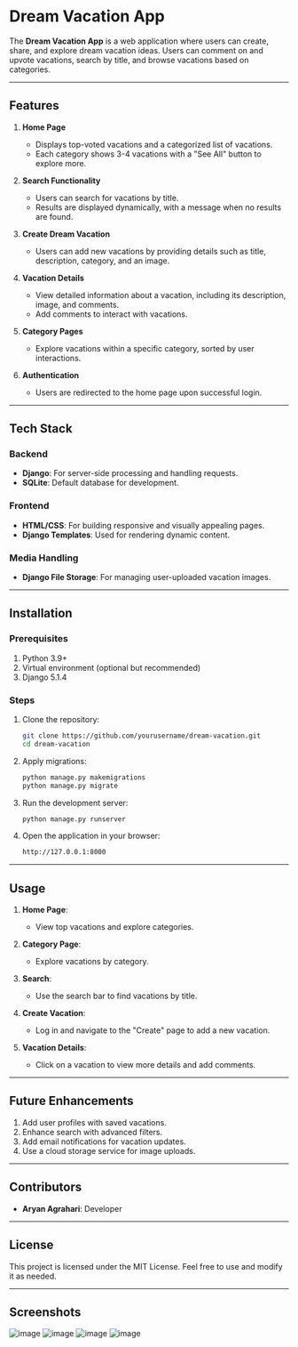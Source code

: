 # Dream Vacation App

The **Dream Vacation App** is a web application where users can create, share, and explore dream vacation ideas. Users can comment on and upvote vacations, search by title, and browse vacations based on categories.

---

## Features

1. **Home Page**
   - Displays top-voted vacations and a categorized list of vacations.
   - Each category shows 3-4 vacations with a "See All" button to explore more.

2. **Search Functionality**
   - Users can search for vacations by title.
   - Results are displayed dynamically, with a message when no results are found.

3. **Create Dream Vacation**
   - Users can add new vacations by providing details such as title, description, category, and an image.

4. **Vacation Details**
   - View detailed information about a vacation, including its description, image, and comments.
   - Add comments to interact with vacations.

5. **Category Pages**
   - Explore vacations within a specific category, sorted by user interactions.

6. **Authentication**
   - Users are redirected to the home page upon successful login.

---

## Tech Stack

### Backend
- **Django**: For server-side processing and handling requests.
- **SQLite**: Default database for development.

### Frontend
- **HTML/CSS**: For building responsive and visually appealing pages.
- **Django Templates**: Used for rendering dynamic content.

### Media Handling
- **Django File Storage**: For managing user-uploaded vacation images.

---

## Installation

### Prerequisites
1. Python 3.9+
2. Virtual environment (optional but recommended)
3. Django 5.1.4

### Steps

1. Clone the repository:
   ```bash
   git clone https://github.com/yourusername/dream-vacation.git
   cd dream-vacation
   ```

2. Apply migrations:
   ```bash
   python manage.py makemigrations
   python manage.py migrate
   ```
3. Run the development server:
   ```bash
   python manage.py runserver
   ```

4. Open the application in your browser:
   ```bash
   http://127.0.0.1:8000

---

## Usage

1. **Home Page**:
   - View top vacations and explore categories.

2. **Category Page**:
   - Explore vacations by category.

3. **Search**:
   - Use the search bar to find vacations by title.

4. **Create Vacation**:
   - Log in and navigate to the "Create" page to add a new vacation.

5. **Vacation Details**:
   - Click on a vacation to view more details and add comments.

---

## Future Enhancements

1. Add user profiles with saved vacations.
2. Enhance search with advanced filters.
3. Add email notifications for vacation updates.
4. Use a cloud storage service for image uploads.

---

## Contributors
- **Aryan Agrahari**: Developer

---

## License

This project is licensed under the MIT License. Feel free to use and modify it as needed.

---

## Screenshots
![image](https://github.com/user-attachments/assets/dd6d154d-96b0-4f3b-88ee-ddf7346232fd)
![image](https://github.com/user-attachments/assets/9e1db226-8d53-4d3e-82b0-ff99748fcb17)
![image](https://github.com/user-attachments/assets/38f4a326-d720-4f37-91e7-bb9c66436f9d)
![image](https://github.com/user-attachments/assets/ae0429ff-87f0-46fd-b1fc-04ec80ce75c1)


